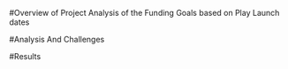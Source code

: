 #Overview of Project
Analysis of the Funding Goals based on Play Launch dates

#Analysis And Challenges



#Results
